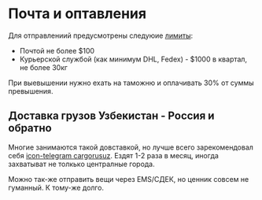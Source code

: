 # Почта и оптавления

Для отправлениий предусмотрены следуюие
[лимиты](https://customs.uz/ru/lists/view/207):

- Почтой не более $100
- Курьерской службой (как минимум DHL, Fedex) - $1000 в квартал, не более 30кг

При выевышении нужно ехать на таможню и оплачивать 30% от суммы превышения.

## Доставка грузов Узбекистан - Россия и обратно

Многие занимаются такой довставкой, но лучше всего зарекомендовал себя
[icon-telegram cargorusuz](https://t.me/cargorusuz). Ездят 1-2 раза в месяц,
иногда захватыват не толкько централные города.

Можно так-же отправить вещи через EMS/СДЕК, но ценник совсем не гуманный.
К тому-же долго.
